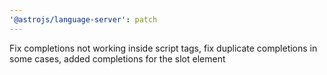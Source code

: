 ```yaml
---
'@astrojs/language-server': patch
---
```


Fix completions not working inside script tags, fix duplicate completions in some cases, added completions for the slot element
